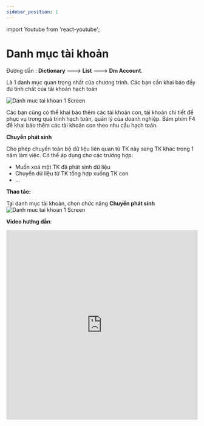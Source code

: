 ```yaml
---
sidebar_position: 1
---
```


import Youtube from 'react-youtube';

# Danh mục tài khoản

Đường dẫn : **Dictionary** ---> **List** ---> **Dm Account**.

Là 1 danh mục quan trọng nhất của chương trình. Các bạn cần khai báo đầy đủ tính chất của tài khoản hạch toán

![Danh muc tai khoan 1 Screen](./img/danh_muc_tai_khoan_1.jpg)

Các bạn cũng có thể khai báo thêm các tài khoản con, tài khoản chi tiết để phục vụ trong quá trình hạch toán, quản lý của doanh nghiệp. Bám phím F4 để khai báo thêm các tài khoản con theo nhu cầu hạch toán.

**Chuyển phát sinh**

Cho phép chuyển toàn bộ dữ liệu liên quan từ TK này sang TK khác trong 1 năm làm việc. Có thể áp dụng cho các trường hợp:

- Muốn xoá một TK đã phát sinh dữ liệu
- Chuyển dữ liệu từ TK tổng hợp xuống TK con
- ...

**Thao tác:**

Tại danh mục tài khoản, chọn chức năng **Chuyển phát sinh**
![Danh muc tai khoan 1 Screen](./img/danh_muc_tai_khoan_1.jpg)

**Video hướng dẫn**:

<iframe width="100%" height="500px" src="https://www.youtube.com/embed/9QlsEboxjUQ?si=5BZAmMAkvuvubSGt" title="YouTube video player" frameborder="0" allow="accelerometer; autoplay; clipboard-write; encrypted-media; gyroscope; picture-in-picture; web-share" referrerpolicy="strict-origin-when-cross-origin" allowfullscreen></iframe>
